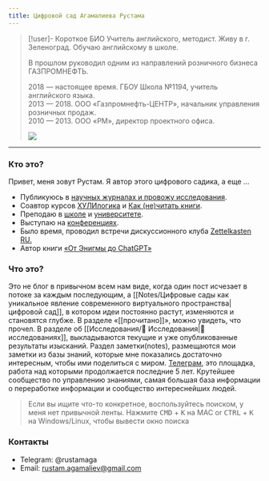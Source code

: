 ```yaml
---
title: Цифровой сад Агамалиева Рустама
---
```



> [!user]- Короткое БИО
> Учитель английского, методист. Живу в г. Зеленоград. Обучаю английскому в школе.   
>   
> В прошлом руководил одним из направлений розничного бизнеса ГАЗПРОМНЕФТЬ.
>
> 2018 — настоящее время. ГБОУ Школа №1194, учитель английского языка.   
> 2013 — 2018. ООО «Газпромнефть-ЦЕНТР», начальник управления розничных продаж.   
> 2010 — 2013. ООО «РМ», директор проектного офиса.
> 
> ![](https://rustamagamaliev.ru/wp-content/uploads/2023/10/Xnip2023-10-03_19-16-46-915x1024.jpg)


---

### Кто это?

Привет, меня зовут Рустам. Я автор этого цифрового садика, а еще …

- Публикуюсь в [научных журналах и провожу исследования](https://rustamagamaliev.ru/?page_id=1507). 
- Соавтор курсов [ХУЛИлогика](https://logic.mnogosdelal.ru/) и [Как (не)читать книги](https://books.mnogosdelal.ru/). 
- Преподаю в [школе](https://sch1194zg.mskobr.ru/teacher-card/agamaliev-rustam-telmanovich) и [университете](https://www.miet.ru/structure/s/3075/e/111262/421). 
- Выступаю на [конференциях](https://rustamagamaliev.ru/?page_id=189). 
- Было время, проводил встречи дискуссионного клуба [Zettelkasten RU](https://podcast.ru/1575064982)[.](http://zttl.wiki/) 
- Автор книги [«От Энигмы до ChatGPT»](https://rustamagamaliev.ru/?page_id=1510)

### Что это?

Это не блог в привычном всем нам виде, когда один пост исчезает в потоке за каждым последующим, а [[Notes/Цифровые сады как уникальное явление современного виртуального пространства|цифровой сад]], в котором идеи постоянно растут, изменяются и становятся глубже. В разделе «[[прочитано]]», можно увидеть, что прочел. В разделе об [[Исследования/🔬 Исследования|🔬 исследованиях]], выкладываются текущие и уже опубликованные результаты изысканий. Раздел заметки(notes), размещаются мои заметки из базы знаний, которые мне показались достаточно интересным, чтобы ими поделиться с миром. [Телеграм](https://t.me/Zettelkasten_ru), это площадка, работа над которыми продолжается последние 5 лет. Крутейшее сообщество по управлению знаниями, самая большая база информации о переработке информации и сообщество интереснейших людей.

> Если вы ищите что-то конкретное, воспользуйтесь поиском, у меня нет привычной ленты.
> Нажмите <kbd>CMD</kbd> + <kbd>K</kbd> на MAC or <kbd>CTRL</kbd> + <kbd>K</kbd> на Windows/Linux, чтобы вывести окно поиска

### Контакты

- Telegram: @rustamaga
- Email: rustam.agamaliev@gmail.com
